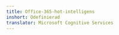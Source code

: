 ```yaml
---
title: Office-365-hot-intelligens
inshort: Odefinierad
translator: Microsoft Cognitive Services
---
```




